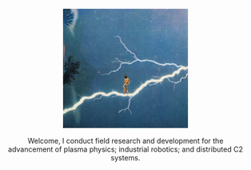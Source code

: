 <p align="center">
  <img width="250px" src="ridethelightning.jpeg" />
</p>

<p align="center">
Welcome, I conduct field research and development for the <br>
advancement of plasma physics; industrial robotics; and distributed C2 systems.
</p>
